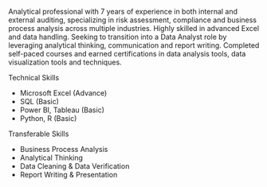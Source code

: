 Analytical professional with 7 years of experience in both internal and external auditing, specializing in risk assessment, compliance and business process analysis across multiple industries. Highly skilled in advanced Excel and data handling. Seeking to transition into a Data Analyst role by leveraging analytical thinking, communication and report writing. Completed self-paced courses and earned certifications in data analysis tools, data visualization tools and techniques.

Technical Skills
-	Microsoft Excel (Advance)
-	SQL (Basic)
-	Power BI, Tableau (Basic)
-	Python, R (Basic)

Transferable Skills
-	Business Process Analysis
-	Analytical Thinking
-	Data Cleaning & Data Verification
-	Report Writing & Presentation 
